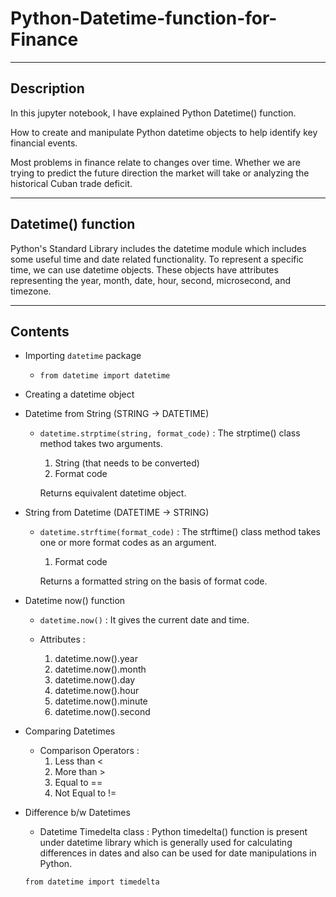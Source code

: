 # Python-Datetime-function-for-Finance
---
## Description
In this jupyter notebook, I have explained Python Datetime() function.

How to create and manipulate Python datetime objects to help identify key financial events.

Most problems in finance relate to changes over time. Whether we are trying to predict the future direction the market will take or analyzing the historical Cuban trade deficit.

---
## Datetime() function

Python's Standard Library includes the datetime module which includes some useful time and date related functionality. To represent a specific time, we can use datetime objects. These objects have attributes representing the year, month, date, hour, second, microsecond, and timezone.

---
## Contents

  - Importing `datetime` package
      - `from datetime import datetime`
  - Creating a datetime object
  - Datetime from String (STRING -> DATETIME)
      - `datetime.strptime(string, format_code)` : The strptime() class method takes two arguments.
      
          1. String (that needs to be converted)
          2. Format code
          
          Returns equivalent datetime object.
          
  - String from Datetime (DATETIME -> STRING)
  
      - `datetime.strftime(format_code)` : The strftime() class method takes one or more format codes as an argument.
      
          1. Format code
          
          Returns a formatted string on the basis of format code.
          
   - Datetime now() function
      - `datetime.now()` : It gives the current date and time.
      
      - Attributes :
          1. datetime.now().year
          2. datetime.now().month
          3. datetime.now().day
          4. datetime.now().hour
          5. datetime.now().minute
          6. datetime.now().second
          
   - Comparing Datetimes
   
      - Comparison Operators :
          1. Less than <
          2. More than >
          3. Equal to ==
          4. Not Equal to !=
          
   - Difference b/w Datetimes
     
      - Datetime Timedelta class : Python timedelta() function is present under datetime library which is generally used for calculating differences in dates and also can be used for date manipulations in Python.
      
      `from datetime import timedelta`
      
      
